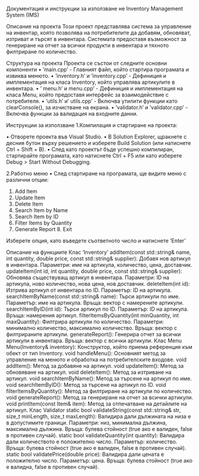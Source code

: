 Документация и инструкции за използване не Inventory Management System (IMS)

Описание на проекта 
Този проект представлява система за управление на инвентар, която позволява на потребителите да добавям, обновяват, изтриват и търсят в инвентара. Системата предоставя възможност за генериране на отчет за всички продукти в инвентара и тяхното филтриране по количество.

Структура на проекта
Проекта се състои от следните основни компоненти
•	’main.cpp’ - Главният файл, който стартира програмата и извиква менюто.
•	’inventory.h’ и ’inventory.cpp’ - Дефиниция и имплементация на класа Inventory, който управлява артикулите в инвентара.
•	’ menu.h’ и  menu.cpp’ - Дефиниция и имплементация на класа Menu, който предоставя интерфейс за взаимодействие с потребителя.
•	’utils.h’ и’ utils.cpp’ - Включва утилити функции като clearConsole(), за изчистване на екрана.
•	’validator.h’ и ’validator.cpp’ - Включва функции за валидация на входните данни.

Инструкции за използване
1.Компилация и стартиране на проекта:

•	Отворете проекта във Visual Studio.
•	В Solution Explorer, щракнете с десния бутон върху решението и изберете Build Solution (или натиснете Ctrl + Shift + B).
•	След като проектът бъде успешно компилиран, стартирайте програмата, като натиснете Ctrl + F5 или като изберете Debug > Start Without Debugging.

2.Работно меню
•	След стартиране на програмата, ще видите меню с различни опции:
1. Add Item 
2. Update Item 
3. Delete Item 
4. Search Item by Name 
5. Search Item by ID 
6. Filter Items by Quantity 
7. Generate Report 8. Exit

Изберете опция, като въведете съответното число и натиснете  ‘Enter’

Описание на функциите 
Клас ‘Inventory’
addItem(const std::string& name, int quantity, double price, const std::string& supplier):
Добавя нов артикул в инвентара.
Параметри: име на артикула, количество, цена, доставчик.
updateItem(int id, int quantity, double price, const std::string& supplier):
Обновява съществуващ артикул в инвентара.
Параметри: ID на артикула, ново количество, нова цена, нов доставчик.
deleteItem(int id):
Изтрива артикул от инвентара по ID.
Параметър: ID на артикула.
searchItemByName(const std::string& name):
Търси артикули по име.
Параметър: име на артикула.
Връща: вектор с намерените артикули.
searchItemByID(int id):
Търси артикул по ID.
Параметър: ID на артикула.
Връща: намерения артикул.
filterItemsByQuantity(int minQuantity, int maxQuantity):
Филтрира артикули по количество.
Параметри: минимално количество, максимално количество.
Връща: вектор с филтрираните артикули.
generateReport():
Генерира отчет за всички артикули в инвентара.
Връща: вектор с всички артикули.
Клас Menu
Menu(Inventory& inventory):
Конструктор, който приема референция към обект от тип Inventory.
void handleMenu():
Основният метод за управление на менюто и обработка на потребителските входове.
void addItem():
Метод за добавяне на артикул.
void updateItem():
Метод за обновяване на артикул.
void deleteItem():
Метод за изтриване на артикул.
void searchItemByName():
Метод за търсене на артикул по име.
void searchItemByID():
Метод за търсене на артикул по ID.
void filterItemsByQuantity():
Метод за филтриране на артикули по количество.
void generateReport():
Метод за генериране на отчет за всички артикули.
void printItem(const Item& item):
Метод за отпечатване на детайлите на артикул.
Клас Validator
static bool validateString(const std::string& str, size_t minLength, size_t maxLength):
Валидира дали дължината на низа е в допустимите граници.
Параметри: низ, минимална дължина, максимална дължина.
Връща: булева стойност (true ако е валиден, false в противен случай).
static bool validateQuantity(int quantity):
Валидира дали количеството е положително число.
Параметър: количество.
Връща: булева стойност (true ако е валиден, false в противен случай).
static bool validatePrice(double price):
Валидира дали цената е положително число.
Параметър: цена.
Връща: булева стойност (true ако е валидна, false в противен случай).


